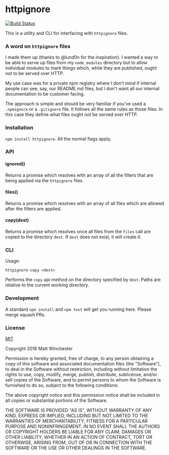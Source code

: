 httpignore
==========

[![Build Status](https://travis-ci.org/mwinche/httpignore.svg?branch=master)](https://travis-ci.org/mwinche/httpignore)

This is a utility and CLI for interfacing with `httpignore` files.

### A word on `httpignore` files

I made them up (thanks to @lund0n for the inspiration). I wanted a way to be
able to serve up files from my `node_modules` directory but to allow individual
modules to mark things which, while they are published, ought not to be served
over HTTP.

My use case was for a private npm registry where I don't mind if internal people
can see, say, our README.md files, but I don't want all our internal documentation
to be customer facing.

The approach is simple and should be very familiar if you've used a `.npmignore`
or a `.gitignore` file. It follows all the same rules as those files. In this
case they define what files ought *not* be served over HTTP.

### Installation

`npm install httpignore`. All the normal flags apply.

### API

#### ignored()

Returns a promise which resolves with an array of all the filters that are being
applied via the `httpignore` files.

#### files()

Returns a promise which resolves with an array of all files which are allowed
after the filters are applied.

#### copy(dest)

Returns a promise which resolves once all files from the `files` call are
copied to the directory `dest`. If `dest` does not exist, it will create it.

### CLI

Usage:

```
httpignore-copy <dest>
```

Performs the `copy` api method on the directory specified by `dest`. Paths are
relative to the current working directory.

### Development

A standard `npm install` and `npm test` will get you running here. Please merge
squash PRs.

### License

[MIT](https://opensource.org/licenses/MIT)

Copyright 2016 Matt Winchester

Permission is hereby granted, free of charge, to any person obtaining a copy of this software and associated documentation files (the "Software"), to deal in the Software without restriction, including without limitation the rights to use, copy, modify, merge, publish, distribute, sublicense, and/or sell copies of the Software, and to permit persons to whom the Software is furnished to do so, subject to the following conditions:

The above copyright notice and this permission notice shall be included in all copies or substantial portions of the Software.

THE SOFTWARE IS PROVIDED "AS IS", WITHOUT WARRANTY OF ANY KIND, EXPRESS OR IMPLIED, INCLUDING BUT NOT LIMITED TO THE WARRANTIES OF MERCHANTABILITY, FITNESS FOR A PARTICULAR PURPOSE AND NONINFRINGEMENT. IN NO EVENT SHALL THE AUTHORS OR COPYRIGHT HOLDERS BE LIABLE FOR ANY CLAIM, DAMAGES OR OTHER LIABILITY, WHETHER IN AN ACTION OF CONTRACT, TORT OR OTHERWISE, ARISING FROM, OUT OF OR IN CONNECTION WITH THE SOFTWARE OR THE USE OR OTHER DEALINGS IN THE SOFTWARE.
